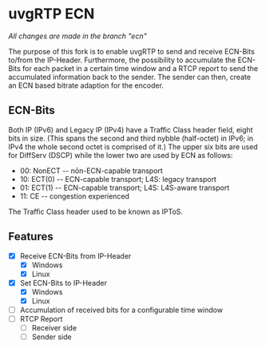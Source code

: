 # uvgRTP ECN

_All changes are made in the branch "ecn"_

The purpose of this fork is to enable uvgRTP to send and receive ECN-Bits to/from the IP-Header.
Furthermore, the possibility to accumulate the ECN-Bits for each packet in a certain time window and
a RTCP report to send the accumulated information back to the sender. The sender can then, create an
ECN based bitrate adaption for the encoder.

## ECN-Bits

Both IP (IPv6) and Legacy IP (IPv4) have a Traffic Class header field, eight bits in size. (This spans the second
and third nybble (half-octet) in IPv6; in IPv4 the whole second octet is comprised of it.) The upper six bits are
used for DiffServ (DSCP) while the lower two are used by ECN as follows:

* 00: NonECT -- nōn-ECN-capable transport
* 10: ECT(0) -- ECN-capable transport; L4S: legacy transport
* 01: ECT(1) -- ECN-capable transport; L4S: L4S-aware transport
* 11: CE     -- congestion experienced

The Traffic Class header used to be known as IPToS.

## Features

- [x] Receive ECN-Bits from IP-Header
  - [x] Windows
  - [x] Linux
- [x] Set ECN-Bits to IP-Header
  - [x] Windows
  - [x] Linux
- [ ] Accumulation of received bits for a configurable time window
- [ ] RTCP Report
  - [ ] Receiver side
  - [ ] Sender side